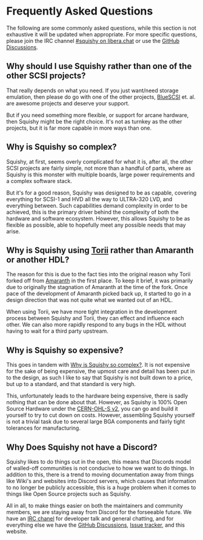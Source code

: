 # Frequently Asked Questions

The following are some commonly asked questions, while this section is not exhaustive it will be updated when appropriate. For more specific questions, please join the IRC channel [#squishy on libera.chat] or use the [GitHub Discussions].


## Why should I use Squishy rather than one of the other SCSI projects?

That really depends on what you need. If you just want/need storage emulation, then please do go with one of the other projects, [BlueSCSI] et. al. are awesome projects and deserve your support.

But if you need something more flexible, or support for arcane hardware, then Squishy might be the right choice. It's not as turnkey as the other projects, but it is far more capable in more ways than one.


## Why is Squishy so complex?

Squishy, at first, seems overly complicated for what it is, after all, the other SCSI projects are fairly simple, not more than a handful of parts, where as Squishy is this monster with multiple boards, large power requirements and a complex software stack.

But it's for a good reason, Squishy was designed to be as capable, covering everything for SCSI-1 and HVD all the way to ULTRA-320 LVD, and everything between. Such capabilities demand complexity in order to be achieved, this is the primary driver behind the complexity of both the hardware and software ecosystem. However, this allows Squishy to be as flexible as possible, able to hopefully meet any possible needs that may arise.

## Why is Squishy using [Torii] rather than Amaranth or another HDL?

The reason for this is due to the fact ties into the original reason why Torii forked off from [Amaranth] in the first place. To keep it brief, it was primarily due to originally the stagnation of Amaranth at the time of the fork. Once pace of the development of Amaranth picked back up, it started to go in a design direction that was not quite what we wanted out of an HDL.

When using Torii, we have more tight integration in the development process between Squishy and Torii, they can effect and influence each other. We can also more rapidly respond to any bugs in the HDL without having to wait for a third party upstream.


## Why is Squishy so expensive?

This goes in tandem with [Why is Squishy so complex?](#why-is-squishy-so-complex). It is not expensive for the sake of being expensive, the upmost care and detail has been put in to the design, as such I like to say that Squishy is not built down to a price, but up to a standard, and that standard is very high.

This, unfortunately leads to the hardware being expensive, there is sadly nothing that can be done about that. However, as Squishy is 100% Open Source Hardware under the [CERN-OHL-S v2], you can go and build it yourself to try to cut down on costs. However, assembling Squishy yourself is not a trivial task due to several large BGA components and fairly tight tolerances for manufacturing.


## Why Does Squishy not have a Discord?

Squishy likes to do things out in the open, this means that Discords model of walled-off communities is not conducive to how we want to do things. In addition to this, there is a trend to moving documentation away from things like Wiki's and websites into Discord servers, which causes that information to no longer be publicly accessible, this is a huge problem when it comes to things like Open Source projects such as Squishy.

All in all, to make things easier on both the maintainers and community members, we are staying away from Discord for the forseeable future. We have an <a href="irc://irc.libera.chat:6667/#squishy">IRC chanel</a> for developer talk and general chatting, and for everything else we have the [GitHub Discussions], [Issue tracker], and this website.



[#squishy on libera.chat]: https://web.libera.chat/#squishy
[GitHub Discussions]: https://github.com/squishy-scsi/squishy/discussions
[Issue tracker]: https://github.com/squishy-scsi/squishy/issues
[BlueSCSI]: https://scsi.blue/
[CERN-OHL-S v2]: https://ohwr.org/cern_ohl_s_v2.pdf
[Torii]: https://github.com/shrine-maiden-heavy-industries/torii-hdl/
[Amaranth]: https://github.com/amaranth-lang/amaranth
